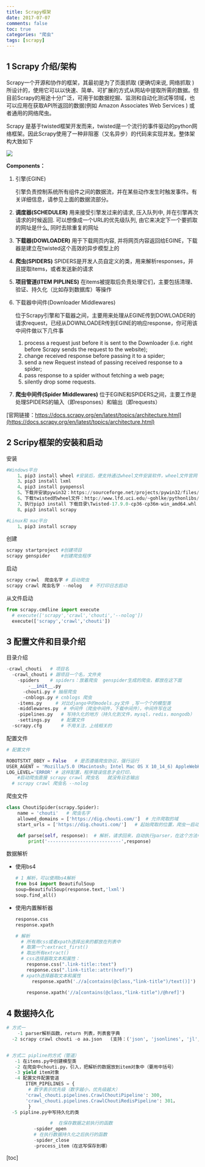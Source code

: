 ```yaml
---
title: Scrapy框架
date: 2017-07-07
comments: false
toc: true
categories: "爬虫"
tags: [scrapy]
---
```




## 1 Scrapy 介绍/架构

 Scrapy一个开源和协作的框架，其最初是为了页面抓取 (更确切来说, 网络抓取 )所设计的，使用它可以以快速、简单、可扩展的方式从网站中提取所需的数据。但目前Scrapy的用途十分广泛，可用于如数据挖掘、监测和自动化测试等领域，也可以应用在获取API所返回的数据(例如 Amazon Associates Web Services ) 或者通用的网络爬虫。

  Scrapy 是基于twisted框架开发而来，twisted是一个流行的事件驱动的python网络框架。因此Scrapy使用了一种非阻塞（又名异步）的代码来实现并发。整体架构大致如下

![](https://gitee.com/qilitang/Img/raw/master/img/20200412083213.png)

**Components：**

1. 引擎(EGINE)

   引擎负责控制系统所有组件之间的数据流，并在某些动作发生时触发事件。有关详细信息，请参见上面的数据流部分。

2. **调度器(SCHEDULER)**
   用来接受引擎发过来的请求, 压入队列中, 并在引擎再次请求的时候返回. 可以想像成一个URL的优先级队列, 由它来决定下一个要抓取的网址是什么, 同时去除重复的网址

3. **下载器(DOWLOADER)**
   用于下载网页内容, 并将网页内容返回给EGINE，下载器是建立在twisted这个高效的异步模型上的

4. **爬虫(SPIDERS)**
   SPIDERS是开发人员自定义的类，用来解析responses，并且提取items，或者发送新的请求

5. **项目管道(ITEM PIPLINES)**
   在items被提取后负责处理它们，主要包括清理、验证、持久化（比如存到数据库）等操作

6. 下载器中间件(Downloader Middlewares)

   位于Scrapy引擎和下载器之间，主要用来处理从EGINE传到DOWLOADER的请求request，已经从DOWNLOADER传到EGINE的响应response，你可用该中间件做以下几件事

   1. process a request just before it is sent to the Downloader (i.e. right before Scrapy sends the request to the website);
   2. change received response before passing it to a spider;
   3. send a new Request instead of passing received response to a spider;
   4. pass response to a spider without fetching a web page;
   5. silently drop some requests.

7. **爬虫中间件(Spider Middlewares)**
   位于EGINE和SPIDERS之间，主要工作是处理SPIDERS的输入（即responses）和输出（即requests）

[官网链接：https://docs.scrapy.org/en/latest/topics/architecture.html](https://docs.scrapy.org/en/latest/topics/architecture.html)



## 2 Scripy框架的安装和启动

安装

```python
#Windows平台
    1、pip3 install wheel #安装后，便支持通过wheel文件安装软件，wheel文件官网：https://www.lfd.uci.edu/~gohlke/pythonlibs
    3、pip3 install lxml
    4、pip3 install pyopenssl
    5、下载并安装pywin32：https://sourceforge.net/projects/pywin32/files/pywin32/
    6、下载twisted的wheel文件：http://www.lfd.uci.edu/~gohlke/pythonlibs/#twisted
    7、执行pip3 install 下载目录\Twisted-17.9.0-cp36-cp36m-win_amd64.whl
    8、pip3 install scrapy

#Linux和 mac平台
    1、pip3 install scrapy
```

创建

```python
scrapy startproject #创建项目
scrapy genspider    #创建爬虫程序

```

启动

```python
scrapy crawl  爬虫名字 # 启动爬虫
scrapy crawl 爬虫名字 --nolog   # 不打印日志启动
```

从文件启动

```python
from scrapy.cmdline import execute
  # execute(['scrapy','crawl','chouti','--nolog'])
  execute(['scrapy','crawl','chouti'])
```



## 3 配置文件和目录介绍

目录介绍

```python
-crawl_chouti   # 项目名
  -crawl_chouti # 跟项目一个名，文件夹
    -spiders    # spiders：放着爬虫  genspider生成的爬虫，都放在这下面
    	-__init__.py
      -chouti.py # 抽屉爬虫
      -cnblogs.py # cnblogs 爬虫
    -items.py     # 对比django中的models.py文件 ,写一个个的模型类
    -middlewares.py  # 中间件（爬虫中间件，下载中间件），中间件写在这
    -pipelines.py   # 写持久化的地方（持久化到文件，mysql，redis，mongodb）
    -settings.py    # 配置文件
  -scrapy.cfg       # 不用关注，上线相关的
```

配置文件

```python
# 配置文件

ROBOTSTXT_OBEY = False   # 是否遵循爬虫协议，强行运行
USER_AGENT = 'Mozilla/5.0 (Macintosh; Intel Mac OS X 10_14_6) AppleWebKit/537.36 (KHTML, like Gecko) Chrome/80.0.3987.149 Safari/537.36'    # 请求头中的ua
LOG_LEVEL='ERROR' # 这样配置，程序错误信息才会打印，
	#启动爬虫直接 scrapy crawl 爬虫名   就没有日志输出
  # scrapy crawl 爬虫名 --nolog

```

爬虫文件

```python
class ChoutiSpider(scrapy.Spider):
    name = 'chouti'   # 爬虫名字
    allowed_domains = ['https://dig.chouti.com/']  # 允许爬取的域
    start_urls = ['https://dig.chouti.com/']   # 起始爬取的位置，爬虫一启动，会先向它发请求

    def parse(self, response):  # 解析，请求回来，自动执行parser，在这个方法中做解析
        print('---------------------------',response)
```

数据解析

- 使用bs4

  ```python
  # 1 解析，可以使用bs4解析
  from bs4 import BeautifulSoup
  soup=BeautifulSoup(response.text,'lxml')
  soup.find_all()
  ```

- 使用内置解析器

  ```python
  response.css  
  response.xpath
  
  # 解析 
    # 所有用css或者xpath选择出来的都放在列表中
    # 取第一个:extract_first()
    # 取出所有extract()
    # css选择器取文本和属性：
      response.css(".link-title::text")   
      response.css(".link-title::attr(href)")
    # xpath选择器取文本和属性
    	response.xpath('.//a[contains(@class,"link-title")/text()]')
      
      response.xpath('//a[contains(@class,"link-title")/@href]')
  ```

  

##  4 数据持久化

```python
# 方式一
	-1 parser解析函数，return 列表，列表套字典
  -2 scrapy crawl chouti -o aa.json   (支持：('json', 'jsonlines', 'jl', 'csv', 'xml', 'marshal', 'pickle')
```



```python

# 方式二 pipline的方式（管道）
   -1 在items.py中创建模型类
   -2 在爬虫中chouti.py，引入，把解析的数据放到item对象中（要用中括号）
   -3 yield item对象
   -4 配置文件配置管道
       ITEM_PIPELINES = {
        # 数字表示优先级（数字越小，优先级越大）
       'crawl_chouti.pipelines.CrawlChoutiPipeline': 300,
       'crawl_chouti.pipelines.CrawlChoutiRedisPipeline': 301，
    	}
  -5 pipline.py中写持久化的类

   				#  在保存数据之前执行的函数
          -spider_open
      	  # 在执行数据持久化之后执行的函数
          -spider_close
          -process_item（在这写保存到哪）
```



[toc]